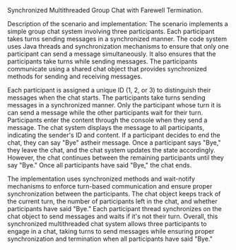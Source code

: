 Synchronized Multithreaded Group Chat with Farewell Termination.

Description of the scenario and implementation:
The scenario implements a simple group chat system involving three participants. Each participant takes turns sending messages in a synchronized manner. The code system uses Java threads and synchronization mechanisms to ensure that only one participant can send a message simultaneously. It also ensures that the participants take turns while sending messages. The participants communicate using a shared chat object that provides synchronized methods for sending and receiving messages.

Each participant is assigned a unique ID (1, 2, or 3) to distinguish their messages when the chat starts. The participants take turns sending messages in a synchronized manner. Only the participant whose turn it is can send a message while the other participants wait for their turn. Participants enter the content through the console when they send a message. The chat system displays the message to all participants, indicating the sender's ID and content. If a participant decides to end the chat, they can say "Bye" astheir message. Once a participant says "Bye," they leave the chat, and the chat system updates the state accordingly. However, the chat continues between the remaining participants until they say "Bye." Once all participants have said "Bye," the chat ends.

The implementation uses synchronized methods and wait-notify mechanisms to enforce turn-based communication and ensure proper synchronization between the participants. The chat object keeps track of the current turn, the number of participants left in the chat, and whether participants have said "Bye." Each participant thread synchronizes on the chat object to send messages and waits if it's not their turn. Overall, this synchronized multithreaded chat system allows three participants to engage in a chat, taking turns to send messages while ensuring proper synchronization and termination when all participants have said "Bye."
